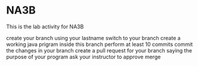# NA3B
This is the lab activity for NA3B

create your branch using your lastname
switch to your branch
create a working java prigram inside this branch
perform at least 10 commits
commit the changes in your branch
create a pull request for your branch saying the purpose of your program
ask your instructor to approve merge
